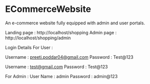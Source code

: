 # ECommerceWebsite
An e-commerce website fully equipped with admin and user portals.

Landing page : http://localhost/shopping
Admin page : http://localhost/shopping/admin


Login Details For User :

Username : preeti.poddar04@gmail.com
Password : Test@123

Username : test@gmail.com
Password : Test@123

For Admin :
User Name : admin
Password : admin@123
